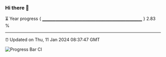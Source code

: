 ### Hi there 👋

⏳ Year progress { ▁▁▁▁▁▁▁▁▁▁▁▁▁▁▁▁▁▁▁▁▁▁▁▁▁▁▁▁▁▁ } 2.83 %

---

⏰ Updated on Thu, 11 Jan 2024 08:37:47 GMT

![Progress Bar CI](https://github.com/IshwaranRudhara/GIT-ACTION/workflows/Progress%20Bar%20CI/badge.svg)
